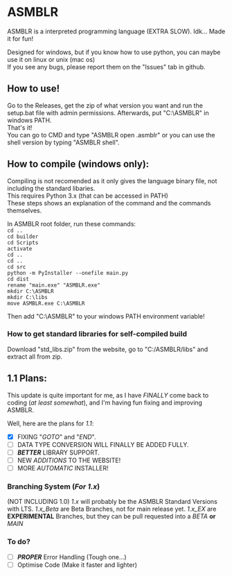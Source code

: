 # ASMBLR
ASMBLR is a interpreted programming language (EXTRA SLOW). Idk... Made it for fun!  

Designed for windows, but if you know how to use python, you can maybe use it on linux or unix (mac os)  
If you see any bugs, please report them on the "Issues" tab in github.  

## How to use!
Go to the Releases, get the zip of what version you want and run the setup.bat file with admin permissions. Afterwards, put "C:\ASMBLR" in windows PATH.  
That's it!  
You can go to CMD and type "ASMBLR open <file>.asmblr" or you can use the shell version by typing "ASMBLR shell".

## How to compile (windows only):
Compiling is not recomended as it only gives the language binary file, not including the standard libaries.  
This requires Python 3.x (that can be accessed in PATH)  
These steps shows an explanation of the command and the commands themselves.

In ASMBLR root folder, run these commands:  
`cd ..`  
`cd builder`  
`cd Scripts`  
`activate`  
`cd ..`  
`cd ..`  
`cd src`  
`python -m PyInstaller --onefile main.py`  
`cd dist`  
`rename "main.exe" "ASMBLR.exe"`  
`mkdir C:\ASMBLR`  
`mkdir C:\libs`  
`move ASMBLR.exe C:\ASMBLR`  

Then add "C:\ASMBLR" to your windows PATH environment variable!  

### How to get standard libraries for self-compiled build
Download "std_libs.zip" from the website, go to "C:/ASMBLR/libs" and extract all from zip.


## 1.1 Plans:
This update is quite important for me, as I have *FINALLY* come back to coding (*at least somewhat*), 
and I'm having fun fixing and improving ASMBLR.

Well, here are the plans for *1.1*:
- [X] FIXING "*GOTO*" and "*END*".
- [ ] DATA TYPE CONVERSION WILL FINALLY BE ADDED FULLY.
- [ ] ***BETTER*** LIBRARY SUPPORT.
- [ ] NEW *ADDITIONS* TO THE WEBSITE!
- [ ] MORE *AUTOMATIC* INSTALLER!

### Branching System (***For 1.x***)
(NOT INCLUDING 1.0) 
*1.x* will probably be the ASMBLR Standard Versions with LTS.
*1.x_Beta* are Beta Branches, not for main release yet.
*1.x_EX* are **EXPERIMENTAL** Branches, but they can be pull requested into a *BETA* **or** *MAIN*

### To do?
- [ ] ***PROPER*** Error Handling (Tough one...)
- [ ] Optimise Code (Make it faster and lighter)
